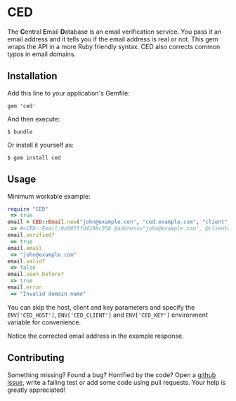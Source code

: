 # CED

The **C**entral **E**mail **D**atabase is an email verification service. You pass it an email address and it tells you if the email address is real or not. This gem wraps the API in a more Ruby friendly syntax. CED also corrects common typos in email domains.

## Installation

Add this line to your application's Gemfile:

    gem 'ced'

And then execute:

    $ bundle

Or install it yourself as:

    $ gem install ced

## Usage

Minimum workable example:

```ruby
require "CED"
 => true
email = CED::Email.new("john@example.con", "ced.example.com", "client", "key")
 => #<CED::Email:0x007ffd4198c358 @address="john@example.con", @client="client", @key="key">
email.verified?
 => true
email.email
 => "john@example.com"
email.valid?
 => false
email.seen_before?
 => true
email.error
 => "Invalid domain name"
```

You can skip the host, client and key parameters and specify the `ENV['CED_HOST']`, `ENV['CED_CLIENT']` and `ENV['CED_KEY']` environment variable for convenience.

Notice the corrected email address in the example response.

## Contributing

Something missing? Found a bug? Horrified by the code? Open a [github issue](https://github.com/cimm/ced/issues), write a failing test or add some code using pull requests. Your help is greatly appreciated!
